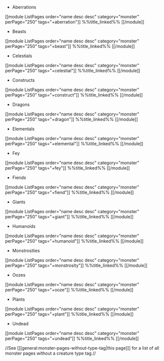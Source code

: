 + Aberrations

[[module ListPages order="name desc desc" category="monster" perPage="250" tags="+aberration"]]
%%title_linked%%
[[/module]]

+ Beasts

[[module ListPages order="name desc desc" category="monster" perPage="250" tags="+beast"]]
%%title_linked%%
[[/module]]

+ Celestials

[[module ListPages order="name desc desc" category="monster" perPage="250" tags="+celestial"]]
%%title_linked%%
[[/module]]

+ Constructs

[[module ListPages order="name desc desc" category="monster" perPage="250" tags="+construct"]]
%%title_linked%%
[[/module]]

+ Dragons

[[module ListPages order="name desc desc" category="monster" perPage="250" tags="+dragon"]]
%%title_linked%%
[[/module]]

+ Elementals

[[module ListPages order="name desc desc" category="monster" perPage="250" tags="+elemental"]]
%%title_linked%%
[[/module]]

+ Fey

[[module ListPages order="name desc desc" category="monster" perPage="250" tags="+fey"]]
%%title_linked%%
[[/module]]

+ Fiends

[[module ListPages order="name desc desc" category="monster" perPage="250" tags="+fiend"]]
%%title_linked%%
[[/module]]

+ Giants

[[module ListPages order="name desc desc" category="monster" perPage="250" tags="+giant"]]
%%title_linked%%
[[/module]]

+ Humanoids

[[module ListPages order="name desc desc" category="monster" perPage="250" tags="+humanoid"]]
%%title_linked%%
[[/module]]

+ Monstrosities

[[module ListPages order="name desc desc" category="monster" perPage="250" tags="+monstrosity"]]
%%title_linked%%
[[/module]]

+ Oozes

[[module ListPages order="name desc desc" category="monster" perPage="250" tags="+ooze"]]
%%title_linked%%
[[/module]]

+ Plants

[[module ListPages order="name desc desc" category="monster" perPage="250" tags="+plant"]]
%%title_linked%%
[[/module]]

+ Undead

[[module ListPages order="name desc desc" category="monster" perPage="250" tags="+undead"]]
%%title_linked%%
[[/module]]

//See [[[general:monster-pages-without-type-tag|this page]]] for a list of all monster pages without a creature type tag.//